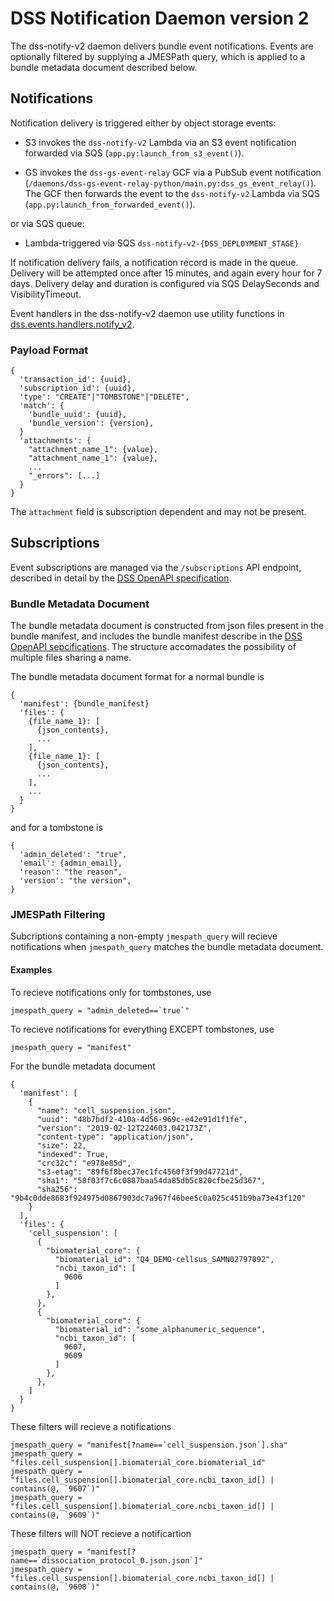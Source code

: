 # DSS Notification Daemon version 2

The dss-notify-v2 daemon delivers bundle event notifications. Events are optionally filtered by supplying a JMESPath
query, which is applied to a bundle metadata document described below.

## Notifications

Notification delivery is triggered either by object storage events:

* S3 invokes the `dss-notify-v2` Lambda via an S3 event notification forwarded via SQS (`app.py:launch_from_s3_event()`).

* GS invokes the `dss-gs-event-relay` GCF via a PubSub event notification
  (`/daemons/dss-gs-event-relay-python/main.py:dss_gs_event_relay()`). The GCF then forwards the event to the
  `dss-notify-v2` Lambda via SQS (`app.py:launch_from_forwarded_event()`).

or via SQS queue:

* Lambda-triggered via SQS `dss-notify-v2-{DSS_DEPLOYMENT_STAGE}`

If notification delivery fails, a notification record is made in the queue. Delivery will be attempted once
after 15 minutes, and again every hour for 7 days. Delivery delay and duration is configured via SQS DelaySeconds
and VisibilityTimeout.

Event handlers in the dss-notify-v2 daemon use utility functions in
[dss.events.handlers.notify_v2](../../dss/events/handlers/notify_v2.py).

### Payload Format

```
{
  'transaction_id': {uuid},
  'subscription_id': {uuid},
  'type': "CREATE"|"TOMBSTONE"|"DELETE",
  'match': {
    'bundle_uuid': {uuid},
    'bundle_version': {version},
  }
  'attachments': {
    "attachment_name_1": {value},
    "attachment_name_1": {value},
    ...
    "_errors": [...]
  }
}
```
The `attachment` field is subscription dependent and may not be present.

## Subscriptions

Event subscriptions are managed via the `/subscriptions` API endpoint, described in detail by the
[DSS OpenAPI specification](../../dss-api.yml).

### Bundle Metadata Document

The bundle metadata document is constructed from json files present in the bundle manifest, and
includes the bundle manifest describe in the [DSS OpenAPI sepcifications](../../dss-api.yml). The structure
accomadates the possibility of multiple files sharing a name.

The bundle metadata document format for a normal bundle is

```
{
  'manifest': {bundle_manifest}
  'files': {
    {file_name_1}: [
      {json_contents},
      ...
    ],
    {file_name_1}: [
      {json_contents},
      ...
    ],
    ...
  }
}
```

and for a tombstone is
```
{
  'admin_deleted': "true",
  'email': {admin_email},
  'reason': "the reason",
  'version': "the version",
}
```

### JMESPath Filtering

Subcriptions containing a non-empty `jmespath_query` will recieve notifications when `jmespath_query` matches the
bundle metadata document.

#### Examples

To recieve notifications only for tombstones, use

```
jmespath_query = "admin_deleted==`true`"
```

To recieve notifications for everything EXCEPT tombstones, use

```
jmespath_query = "manifest"
```

For the bundle metadata document

```
{
  'manifest': [
    {
      "name": "cell_suspension.json",
      "uuid": "48b7bdf2-410a-4d56-969c-e42e91d1f1fe",
      "version": "2019-02-12T224603.042173Z",
      "content-type": "application/json",
      "size": 22,
      "indexed": True,
      "crc32c": "e978e85d",
      "s3-etag": "89f6f8bec37ec1fc4560f3f99d47721d",
      "sha1": "58f03f7c6c0887baa54da85db5c820cfbe25d367",
      "sha256": "9b4c0dde8683f924975d0867903dc7a967f46bee5c0a025c451b9ba73e43f120"
    }
  ],
  'files': {
    'cell_suspension': [
      {
        "biomaterial_core": {
          "biomaterial_id": "Q4_DEMO-cellsus_SAMN02797092",
          "ncbi_taxon_id": [
            9606
          ]
        },
      },
      {
        "biomaterial_core": {
          "biomaterial_id": "some_alphanumeric_sequence",
          "ncbi_taxon_id": [
            9607,
            9609
          ]
        },
      },
    ]
  }
}
```

These filters will recieve a notifications

```
jmespath_query = "manifest[?name==`cell_suspension.json`].sha"
jmespath_query = "files.cell_suspension[].biomaterial_core.biomaterial_id"
jmespath_query = "files.cell_suspension[].biomaterial_core.ncbi_taxon_id[] | contains(@, `9607`)"
jmespath_query = "files.cell_suspension[].biomaterial_core.ncbi_taxon_id[] | contains(@, `9609`)"
```

These filters will NOT recieve a notificartion

```
jmespath_query = "manifest[?name==`dissociation_protocol_0.json.json`]"
jmespath_query = "files.cell_suspension[].biomaterial_core.ncbi_taxon_id[] | contains(@, `9608`)"
```
